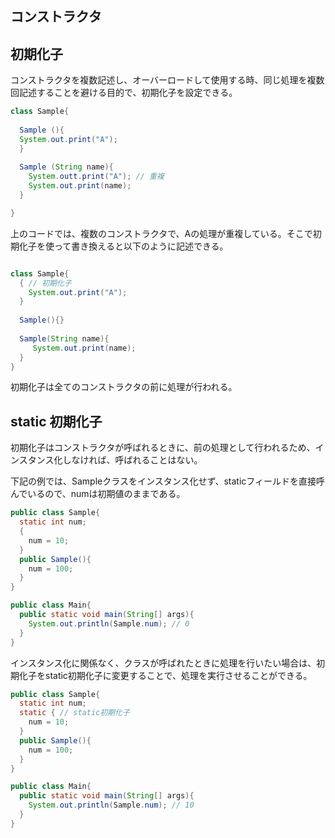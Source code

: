 ## コンストラクタ

## 初期化子

コンストラクタを複数記述し、オーバーロードして使用する時、同じ処理を複数回記述することを避ける目的で、初期化子を設定できる。

```Java
class Sample{
  
  Sample (){
  System.out.print("A");
  }
  
  Sample (String name){
    System.outt.print("A"); // 重複
    System.out.print(name);
  }

}
```

上のコードでは、複数のコンストラクタで、Aの処理が重複している。そこで初期化子を使って書き換えると以下のように記述できる。

```Java

class Sample{
  { // 初期化子
    System.out.print("A");
  }
  
  Sample(){}
  
  Sample(String name){
     System.out.print(name);
  }
}
```

初期化子は全てのコンストラクタの前に処理が行われる。


## static 初期化子

初期化子はコンストラクタが呼ばれるときに、前の処理として行われるため、インスタンス化しなければ、呼ばれることはない。

下記の例では、Sampleクラスをインスタンス化せず、staticフィールドを直接呼んでいるので、numは初期値のままである。

```Java
public class Sample{
  static int num;
  {
    num = 10;
  }
  public Sample(){
    num = 100;
  }
}

public class Main{
  public static void main(String[] args){
    System.out.println(Sample.num); // 0
  }
}
```

インスタンス化に関係なく、クラスが呼ばれたときに処理を行いたい場合は、初期化子をstatic初期化子に変更することで、処理を実行させることができる。

```Java
public class Sample{
  static int num;
  static { // static初期化子
    num = 10;
  }
  public Sample(){
    num = 100;
  }
}

public class Main{
  public static void main(String[] args){
    System.out.println(Sample.num); // 10
  }
}
```




